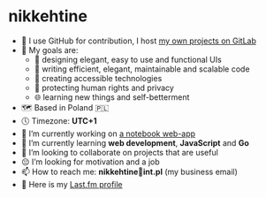 # nikkehtine

- 🦊 I use GitHub for contribution, I host [my own projects on GitLab](https://gitlab.com/nikkehtine)
- 🤩 My goals are:
  - 🤵 designing elegant, easy to use and functional UIs
  - 🏢 writing efficient, elegant, maintainable and scalable code
  - 🤝 creating accessible technologies
  - 🔐 protecting human rights and privacy
  - 🌐 learning new things and self-betterment
- 🗺 Based in Poland 🇵🇱
- 🕔 Timezone: **UTC+1**
- 🔭 I’m currently working on [a notebook web-app](https://gitlab.com/nikkehtine/js-notes-app)
- 🌱 I’m currently learning **web development**, **JavaScript** and **Go**
- 👯 I’m looking to collaborate on projects that are useful
- 😔 I’m looking for motivation and a job
- 📫 How to reach me: **nikkehtine📧int.pl** (my business email)
- 🎵 Here is my [Last.fm profile](https://www.last.fm/user/nikkehtine)
